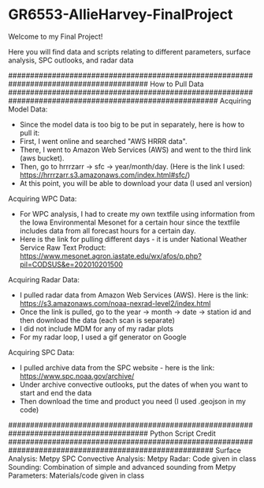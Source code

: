 # GR6553-AllieHarvey-FinalProject

Welcome to my Final Project!

Here you will find data and scripts relating to different parameters, surface analysis, SPC outlooks, and radar data

######################################################################################## How to Pull Data ########################################################################################################
Acquiring Model Data:
- Since the model data is too big to be put in separately, here is how to pull it:
- First, I went online and searched "AWS HRRR data".
- There, I went to Amazon Web Services (AWS) and went to the third link (aws bucket).
- Then, go to hrrrzarr -> sfc -> year/month/day. (Here is the link I used: https://hrrrzarr.s3.amazonaws.com/index.html#sfc/)
- At this point, you will be able to download your data (I used anl version)

Acquiring WPC Data:
- For WPC analysis, I had to create my own textfile using information from the Iowa Environmental Mesonet for a certain hour since the textfile includes data from all forecast hours for a certain day.
- Here is the link for pulling different days - it is under National Weather Service Raw Text Product: https://www.mesonet.agron.iastate.edu/wx/afos/p.php?pil=CODSUS&e=202010201500

Acquiring Radar Data:
- I pulled radar data from Amazon Web Services (AWS). Here is the link: https://s3.amazonaws.com/noaa-nexrad-level2/index.html
- Once the link is pulled, go to the year -> month -> date -> station id and then download the data (each scan is separate)
- I did not include MDM for any of my radar plots
- For my radar loop, I used a gif generator on Google
  
Acquiring SPC Data:
- I pulled archive data from the SPC website - here is the link: https://www.spc.noaa.gov/archive/
- Under archive convective outlooks, put the dates of when you want to start and end the data
- Then download the time and product you need (I used .geojson in my code)

######################################################################################## Python Script Credit #######################################################################################################
Surface Analysis: Metpy
SPC Convective Analysis: Metpy
Radar: Code given in class
Sounding: Combination of simple and advanced sounding from Metpy
Parameters: Materials/code given in class
